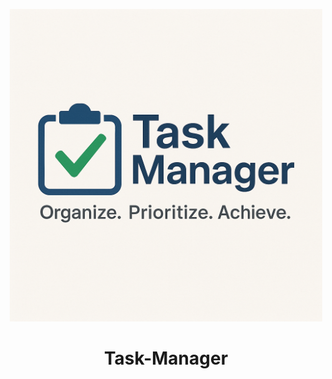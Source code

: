 <p align="center">
  <img src="Task-Manager.png" width="500" alt="Task-Manager">
</p>

# <h1 align="center">Task-Manager</h1> 

